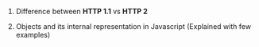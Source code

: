 1. Difference between **HTTP 1.1** vs **HTTP 2**

2. Objects and its internal representation in Javascript (Explained with few examples)
